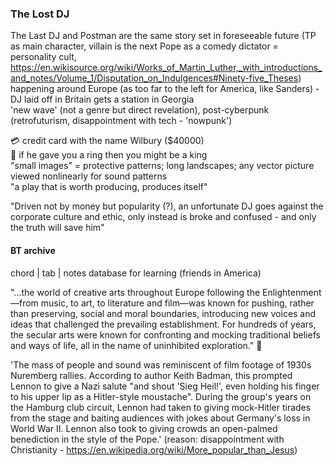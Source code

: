 ### The Lost DJ

The Last DJ and Postman are the same story set in foreseeable future (TP as main character, villain is the next Pope as a comedy dictator = personality cult, https://en.wikisource.org/wiki/Works_of_Martin_Luther,_with_introductions_and_notes/Volume_1/Disputation_on_Indulgences#Ninety-five_Theses)  
happening around Europe (as too far to the left for America, like Sanders) - DJ laid off in Britain gets a station in Georgia  
'new wave' (not a genre but direct revelation), post-cyberpunk (retrofuturism, disappointment with tech - 'nowpunk')  

💳 credit card with the name Wilbury ($40000)  
💍 if he gave you a ring then you might be a king  
"small images" = protective patterns; long landscapes; any vector picture viewed nonlinearly for sound patterns  
"a play that is worth producing, produces itself"  

"Driven not by money but popularity (?), an unfortunate DJ goes against the corporate culture and ethic, 
only instead is broke and confused - and only the truth will save him"


#### BT archive
chord | tab | notes database for learning (friends in America)  


"...the world of creative arts throughout Europe following the Enlightenment—from music, to art, 
to literature and film—was known for pushing, rather than preserving, social and moral boundaries, 
introducing new voices and ideas that challenged the prevailing establishment. 
For hundreds of years, the secular arts were known for confronting and mocking traditional beliefs 
and ways of life, all in the name of uninhibited exploration." 🥀

'The mass of people and sound was reminiscent of film footage of 1930s Nuremberg rallies. 
According to author Keith Badman, this prompted Lennon to give a Nazi salute "and shout 'Sieg Heil!', 
even holding his finger to his upper lip as a Hitler-style moustache". 
During the group's years on the Hamburg club circuit, Lennon had taken to giving mock-Hitler tirades 
from the stage and baiting audiences with jokes about Germany's loss in World War II.
Lennon also took to giving crowds an open-palmed benediction in the style of the Pope.'
(reason: disappointment with Christianity - https://en.wikipedia.org/wiki/More_popular_than_Jesus)
